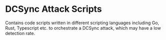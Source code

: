 # DCSync Attack Scripts

Contains code scripts written in different scripting languages including Go, Rust, Typescript etc. to orchestrate a DCSync attack, which may have a low detection rate.
